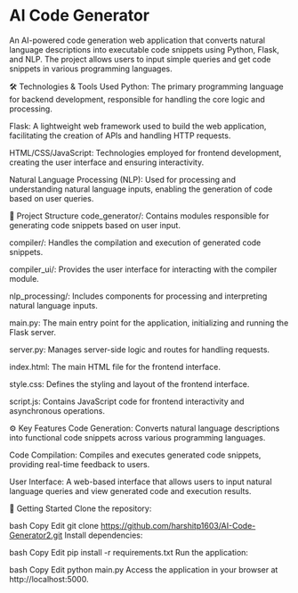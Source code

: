 # AI Code Generator
An AI-powered code generation web application that converts natural language descriptions into executable code snippets using Python, Flask, and NLP. The project allows users to input simple queries and get code snippets in various programming languages.

🛠️ Technologies & Tools Used
Python: The primary programming language for backend development, responsible for handling the core logic and processing.

Flask: A lightweight web framework used to build the web application, facilitating the creation of APIs and handling HTTP requests.

HTML/CSS/JavaScript: Technologies employed for frontend development, creating the user interface and ensuring interactivity.

Natural Language Processing (NLP): Used for processing and understanding natural language inputs, enabling the generation of code based on user queries.

📂 Project Structure
code_generator/: Contains modules responsible for generating code snippets based on user input.

compiler/: Handles the compilation and execution of generated code snippets.

compiler_ui/: Provides the user interface for interacting with the compiler module.

nlp_processing/: Includes components for processing and interpreting natural language inputs.

main.py: The main entry point for the application, initializing and running the Flask server.

server.py: Manages server-side logic and routes for handling requests.

index.html: The main HTML file for the frontend interface.

style.css: Defines the styling and layout of the frontend interface.

script.js: Contains JavaScript code for frontend interactivity and asynchronous operations.

⚙️ Key Features
Code Generation: Converts natural language descriptions into functional code snippets across various programming languages.

Code Compilation: Compiles and executes generated code snippets, providing real-time feedback to users.

User Interface: A web-based interface that allows users to input natural language queries and view generated code and execution results.

🚀 Getting Started
Clone the repository:

bash
Copy
Edit
git clone https://github.com/harshitp1603/AI-Code-Generator2.git
Install dependencies:

bash
Copy
Edit
pip install -r requirements.txt
Run the application:

bash
Copy
Edit
python main.py
Access the application in your browser at http://localhost:5000.
